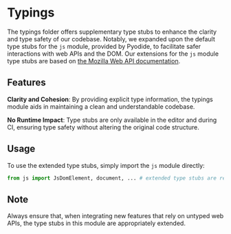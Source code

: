 # Typings

The typings folder offers supplementary type stubs to enhance the clarity and type safety of our codebase. Notably, we expanded upon the default type stubs for the `js` module, provided by Pyodide, to facilitate safer interactions with web APIs and the DOM. Our extensions for the `js` module type stubs are based on [the Mozilla Web API documentation](https://developer.mozilla.org/en-US/docs/Web/API).

## Features

**Clarity and Cohesion**: By providing explicit type information, the typings module aids in maintaining a clean and understandable codebase.

**No Runtime Impact**: Type stubs are only available in the editor and during CI, ensuring type safety without altering the original code structure.

## Usage

To use the extended type stubs, simply import the `js` module directly:

```python
from js import JsDomElement, document, ... # extended type stubs are recognized automatically
```

## Note

Always ensure that, when integrating new features that rely on untyped web APIs, the type stubs in this module are appropriately extended.

